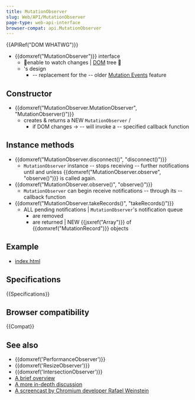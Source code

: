 ```yaml
---
title: MutationObserver
slug: Web/API/MutationObserver
page-type: web-api-interface
browser-compat: api.MutationObserver
---
```


{{APIRef("DOM WHATWG")}}

* {{domxref("MutationObserver")}} interface
  * 👀enable to watch changes | [DOM](/en-US/docs/Web/API/Document_Object_Model) tree 👀
  * 's design
    * -- replacement for the -- older [Mutation Events](/en-US/docs/Web/API/MutationEvent) feature

## Constructor

* {{domxref("MutationObserver.MutationObserver", "MutationObserver()")}}
  * creates & returns a NEW `MutationObserver` /
    * if DOM changes -> -- will invoke a -- specified callback function  

## Instance methods

* {{domxref("MutationObserver.disconnect()", "disconnect()")}}
  * `MutationObserver` instance -- stops receiving -- further notifications until and unless {{domxref("MutationObserver.observe", "observe()")}} is called again.
* {{domxref("MutationObserver.observe()", "observe()")}}
  * `MutationObserver` can begin receive notifications -- through its -- callback function 
* {{domxref("MutationObserver.takeRecords()", "takeRecords()")}}
  * ALL pending notifications | `MutationObserver`'s notification queue
    * are removed
    * are returned | NEW {{jsxref("Array")}} of {{domxref("MutationRecord")}} objects

## Example

* [index.html](index.html)

## Specifications

{{Specifications}}

## Browser compatibility

{{Compat}}

## See also

- {{domxref('PerformanceObserver')}}
- {{domxref('ResizeObserver')}}
- {{domxref('IntersectionObserver')}}
- [A brief overview](https://developer.chrome.com/blog/detect-dom-changes-with-mutation-observers/)
- [A more in-depth discussion](https://hacks.mozilla.org/2012/05/dom-mutationobserver-reacting-to-dom-changes-without-killing-browser-performance/)
- [A screencast by Chromium developer Rafael Weinstein](https://www.youtube.com/watch?v=eRZ4pO0gVWw)
